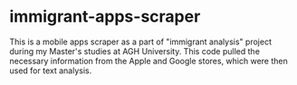 # immigrant-apps-scraper

This is a mobile apps scraper as a part of "immigrant analysis" project during my Master's studies at AGH University. This code pulled the necessary information from the Apple and Google stores, which were then used for text analysis. 
